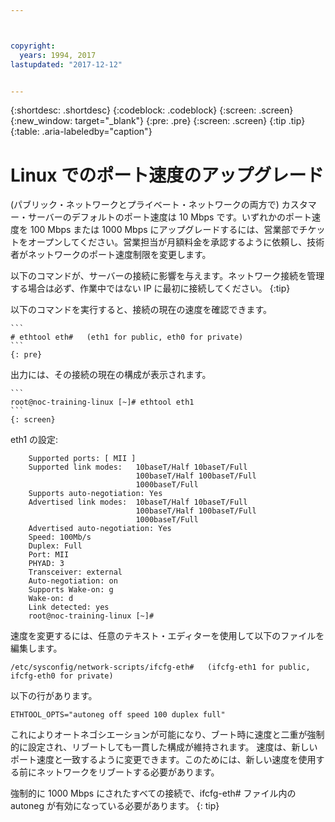 ```yaml
---



copyright:
  years: 1994, 2017
lastupdated: "2017-12-12"


---
```


{:shortdesc: .shortdesc}
{:codeblock: .codeblock}
{:screen: .screen}
{:new_window: target="_blank"}
{:pre: .pre}
{:screen: .screen}
{:tip .tip}
{:table: .aria-labeledby="caption"}

# Linux でのポート速度のアップグレード

(パブリック・ネットワークとプライベート・ネットワークの両方で) カスタマー・サーバーのデフォルトのポート速度は 10 Mbps です。いずれかのポート速度を 100 Mbps または 1000 Mbps にアップグレードするには、営業部でチケットをオープンしてください。営業担当が月額料金を承認するように依頼し、技術者がネットワークのポート速度制限を変更します。

以下のコマンドが、サーバーの接続に影響を与えます。ネットワーク接続を管理する場合は必ず、作業中ではない IP に最初に接続してください。
{:tip}

以下のコマンドを実行すると、接続の現在の速度を確認できます。

    ```
    # ethtool eth#   (eth1 for public, eth0 for private)
    ```
    {: pre}

出力には、その接続の現在の構成が表示されます。

    ```
    root@noc-training-linux [~]# ethtool eth1
    ```
    {: screen}

eth1 の設定:

        Supported ports: [ MII ]
        Supported link modes:   10baseT/Half 10baseT/Full
                                100baseT/Half 100baseT/Full
                                1000baseT/Full
        Supports auto-negotiation: Yes
        Advertised link modes:  10baseT/Half 10baseT/Full
                                100baseT/Half 100baseT/Full
                                1000baseT/Full
        Advertised auto-negotiation: Yes
        Speed: 100Mb/s
        Duplex: Full
        Port: MII
        PHYAD: 3
        Transceiver: external
        Auto-negotiation: on
        Supports Wake-on: g
        Wake-on: d
        Link detected: yes
        root@noc-training-linux [~]#

速度を変更するには、任意のテキスト・エディターを使用して以下のファイルを編集します。

    /etc/sysconfig/network-scripts/ifcfg-eth#   (ifcfg-eth1 for public, ifcfg-eth0 for private)

以下の行があります。

    ETHTOOL_OPTS="autoneg off speed 100 duplex full"

これによりオートネゴシエーションが可能になり、ブート時に速度と二重が強制的に設定され、リブートしても一貫した構成が維持されます。
速度は、新しいポート速度と一致するように変更できます。このためには、新しい速度を使用する前にネットワークをリブートする必要があります。

強制的に 1000 Mbps にされたすべての接続で、ifcfg-eth# ファイル内の autoneg が有効になっている必要があります。
{: tip}
